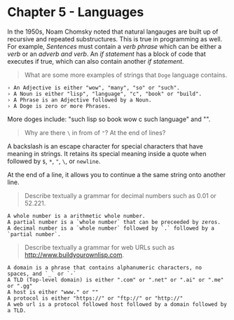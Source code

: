 # Chapter 5 - Languages

In the 1950s, Noam Chomsky noted that natural langauges are built up of recursive and repeated substructures. This is true in programming as well. For example, *Sentences* must contain a *verb phrase* which can be either a *verb* or an *adverb and verb*. An *if statement* has a block of code that executes if true, which can also contain another *if statement*.

> What are some more examples of strings that `Doge` language contains.

```
› An Adjective is either "wow", "many", "so" or "such".
› A Noun is either "lisp", "language", "c", "book" or "build".
› A Phrase is an Adjective followed by a Noun.
› A Doge is zero or more Phrases.
```

More doges include: "such lisp so book wow c such language" and "".

> Why are there `\` in from of `"`? At the end of lines?

A backslash is an escape character for special characters that have meaning in strings. It retains its special meaning inside a quote when followed by `$`, `*`, `"`, `\`, or `newline`.

At the end of a line, it allows you to continue a the same string onto another line.

> Describe textually a grammar for decimal numbers such as 0.01 or 52.221.

```
A whole number is a arithmetic whole number.
A partial number is a `whole number` that can be preceeded by zeros.
A decimal number is a `whole number` followed by `.` followed by a `partial number`.
```

> Describe textually a grammar for web URLs such as http://www.buildyourownlisp.com.

```
A domain is a phrase that contains alphanumeric characters, no  spaces, and `_` or `-`
A TLD (Top-level domain) is either ".com" or ".net" or ".ai" or ".me" or ".gg"
A host is either "www." or ""
A protocol is either "https://" or "ftp://" or "http://"
A web url is a protocol followed host followed by a domain followed by a TLD.
```
